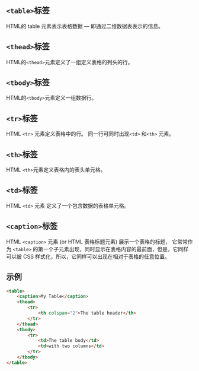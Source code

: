 ## `<table>`标签
HTML的 table 元素表示表格数据 — 即通过二维数据表表示的信息。

## `<thead>`标签
HTML的`<thead>`元素定义了一组定义表格的列头的行。

## `<tbody>`标签
HTML的`<tbody>`元素定义一组数据行。

## `<tr>`标签
HTML `<tr>` 元素定义表格中的行。 同一行可同时出现`<td>` 和`<th>` 元素。

## `<th>`标签
HTML `<th>`元素定义表格内的表头单元格。

## `<td>`标签
HTML `<td>` 元素 定义了一个包含数据的表格单元格。

## `<caption>`标签
HTML `<caption>` 元素 (or HTML 表格标题元素) 展示一个表格的标题， 它常常作为 `<table>` 的第一个子元素出现，同时显示在表格内容的最前面，但是，它同样可以被 CSS 样式化，所以，它同样可以出现在相对于表格的任意位置。
## 示例
```html
<table>
    <caption>My Table</caption>
    <thead>
        <tr>
            <th colspan="2">The table header</th>
        </tr>
    </thead>
    <tbody>
        <tr>
            <td>The table body</td>
            <td>with two columns</td>
        </tr>
    </tbody>
</table>
```